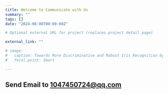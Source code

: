 ```yaml
---
title: Welcome to Communicate with Us
summary: ""
tags: []
date: "2024-08-08T00:00:00Z"

# Optional external URL for project (replaces project detail page)

external_link: ""

# image:
#   caption: Towards More Discriminative and Robust Iris Recognition by Learning Uncertain Factors
#   focal_point: Smart

---
```


## Send Email to 1047450724@qq.com



